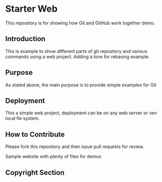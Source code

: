 # Starter Web 

This repository is for showing how Git and GitHub work together demo. 

## Introduction
This is example to show different parts of git repository and various commands using a web project. Adding a lone for rebasing example.

## Purpose
As stated above, the main purpose is to provide simple examples for Git

## Deployment
This a simple web project, deployment can be on any web server or ven local fle system.

## How to Contribute

Please fork this repository and then issue pull requests for review.

Sample website with plenty of files for demos

## Copyright Section